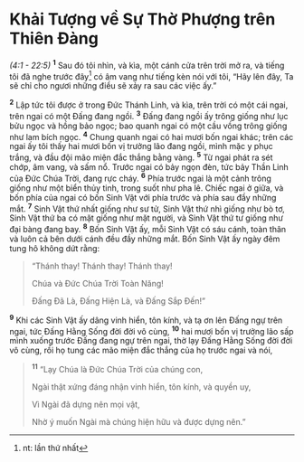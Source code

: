 # Khải Tượng về Sự Thờ Phượng trên Thiên Ðàng
*(4:1 - 22:5)*
<sup><b>1</b></sup> Sau đó tôi nhìn, và kìa, một cánh cửa trên trời mở ra, và tiếng tôi đã nghe trước đây[^1] có âm vang như tiếng kèn nói với tôi, “Hãy lên đây, Ta sẽ chỉ cho ngươi những điều sẽ xảy ra sau các việc ấy.”

<sup><b>2</b></sup> Lập tức tôi được ở trong Ðức Thánh Linh, và kìa, trên trời có một cái ngai, trên ngai có một Ðấng đang ngồi. <sup><b>3</b></sup> Ðấng đang ngồi ấy trông giống như lục bửu ngọc và hồng bảo ngọc; bao quanh ngai có một cầu vồng trông giống như lam bích ngọc. <sup><b>4</b></sup> Chung quanh ngai có hai mươi bốn ngai khác; trên các ngai ấy tôi thấy hai mươi bốn vị trưởng lão đang ngồi, mình mặc y phục trắng, và đầu đội mão miện đắc thắng bằng vàng. <sup><b>5</b></sup> Từ ngai phát ra sét chớp, âm vang, và sấm nổ. Trước ngai có bảy ngọn đèn, tức bảy Thần Linh của Ðức Chúa Trời, đang rực cháy. <sup><b>6</b></sup> Phía trước ngai là một cảnh trông giống như một biển thủy tinh, trong suốt như pha lê. Chiếc ngai ở giữa, và bốn phía của ngai có bốn Sinh Vật với phía trước và phía sau đầy những mắt. <sup><b>7</b></sup> Sinh Vật thứ nhất giống như sư tử, Sinh Vật thứ nhì giống như bò tơ, Sinh Vật thứ ba có mặt giống như mặt người, và Sinh Vật thứ tư giống như đại bàng đang bay. <sup><b>8</b></sup> Bốn Sinh Vật ấy, mỗi Sinh Vật có sáu cánh, toàn thân và luôn cả bên dưới cánh đều đầy những mắt. Bốn Sinh Vật ấy ngày đêm tung hô không dứt rằng:


> “Thánh thay! Thánh thay! Thánh thay!
> 
> Chúa và Ðức Chúa Trời Toàn Năng!
> 
> Ðấng Ðã Là, Ðấng Hiện Là, và Ðấng Sắp Ðến!”
>

<sup><b>9</b></sup> Khi các Sinh Vật ấy dâng vinh hiển, tôn kính, và tạ ơn lên Ðấng ngự trên ngai, tức Ðấng Hằng Sống đời đời vô cùng, <sup><b>10</b></sup> hai mươi bốn vị trưởng lão sấp mình xuống trước Ðấng đang ngự trên ngai, thờ lạy Ðấng Hằng Sống đời đời vô cùng, rồi họ tung các mão miện đắc thắng của họ trước ngai và nói,


> <sup><b>11</b></sup> “Lạy Chúa là Ðức Chúa Trời của chúng con,
> 
> Ngài thật xứng đáng nhận vinh hiển, tôn kính, và quyền uy,
> 
> Vì Ngài đã dựng nên mọi vật,
> 
> Nhờ ý muốn Ngài mà chúng hiện hữu và được dựng nên.”
>

[^1]: nt: lần thứ nhất
